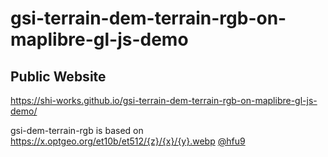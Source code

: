 # gsi-terrain-dem-terrain-rgb-on-maplibre-gl-js-demo
## Public Website
https://shi-works.github.io/gsi-terrain-dem-terrain-rgb-on-maplibre-gl-js-demo/

gsi-dem-terrain-rgb is based on https://x.optgeo.org/et10b/et512/{z}/{x}/{y}.webp [@hfu9](https://github.com/hfu)
